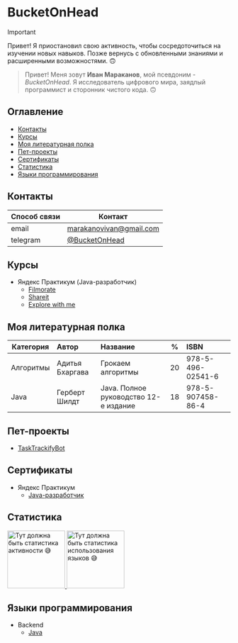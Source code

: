 # BucketOnHead

> [!IMPORTANT]   
> Привет! Я приостановил свою активность, чтобы сосредоточиться
> на изучении новых навыков. Позже вернусь с обновленными знаниями
> и расширенными возможностями. 🙃

> Привет! Меня зовут **Иван Мараканов**, мой псевдоним - *BucketOnHead*.
> Я исследователь цифрового мира, заядлый программист и сторонник
> чистого кода. 🙃

## Оглавление

- [Контакты](#контакты)
- [Курсы](#курсы)
- [Моя литературная полка](#моя-литературная-полка)
- [Пет-проекты](#пет-проекты)
- [Сертификаты](#сертификаты)
- [Статистика](#статистика)
- [Языки программирования](#языки-программирования)

## Контакты

| Способ связи | Контакт                                    |
|--------------|--------------------------------------------|  
| email        | <marakanovivan@gmail.com>                  |
| telegram     | [@BucketOnHead](https://t.me/BucketOnHead) | 

## Курсы

- Яндекс Практикум (Java-разработчик)
    - [Filmorate](https://github.com/BucketOnHead/java-filmorate)
    - [Shareit](https://github.com/BucketOnHead/java-shareit)
    - [Explore with me](https://github.com/BucketOnHead/java-explore-with-me)

## Моя литературная полка

| Категория | Автор           | Название                              | %  | ISBN              |
|-----------|:----------------|:--------------------------------------|----|:------------------|
| Алгоритмы | Адитья Бхаргава | Грокаем алгоритмы                     | 20 | 978-5-496-02541-6 |
| Java      | Герберт Шилдт   | Java. Полное руководство 12-е издание | 18 | 978-5-907458-86-4 |

## Пет-проекты

- [TaskTrackifyBot](https://github.com/BucketOnHead/java-task-tracker-telegram-bot/tree/main)

## Сертификаты

- Яндекс Практикум
    - [Java-разработчик](.readme/certificates/yandex/java-developer.pdf)

## Статистика

<a href="https://github-readme-stats.vercel.app/api?username=BucketOnHead&show_icons=true&count_private=true"> 
  <img height='130' src="https://github-readme-stats.vercel.app/api?username=BucketOnHead&show_icons=true&count_private=true&hide=issues,contribs" alt="Тут должна быть статистика активности 😅"/>
</a>
<a href="https://github-readme-stats.vercel.app/api/top-langs/?username=BucketOnHead&layout=compact"> 
  <img height=130 src="https://github-readme-stats.vercel.app/api/top-langs/?username=BucketOnHead&layout=compact" alt="Тут должна быть статистика использования языков 😅"/> 
</a>

## Языки программирования

- Backend
    - [Java](https://github.com/BucketOnHead?tab=repositories&q=&type=&language=java&sort=)
